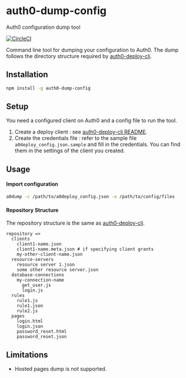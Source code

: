 # auth0-dump-config
Auth0 configuration dump tool

[![CircleCI](https://circleci.com/gh/auth0-extensions/auth0-dump-config.svg?style=svg)](https://circleci.com/gh/auth0-extensions/auth0-dump-config)

Command line tool for dumping your configuration to Auth0.
The dump follows the directory structure required by [auth0-deploy-cli](https://github.com/auth0/auth0-deploy-cli).

## Installation
```bash
npm install -g auth0-dump-config
```

## Setup
You need a configured client on Auth0 and a config file to run the tool.
1. Create a deploy client : see [auth0-deploy-cli README](https://github.com/auth0/auth0-deploy-cli/blob/master/README.md).
1. Create the credentials file : refer to the sample file `a0deploy_config.json.sample` and fill in the credentials.
You can find them in the settings of the client you created.

## Usage

#### Import configuration
```bash
a0dump -c /path/to/a0deploy_config.json -o /path/to/config/files
```

#### Repository Structure
The repository structure is the same as [auth0-deploy-cli](https://github.com/auth0/auth0-deploy-cli).
```
repository =>
  clients
    client1-name.json
    client1-name.meta.json # if specifying client grants
    my-other-client-name.json
  resource-servers
    resource server 1.json
    some other resource server.json
  database-connections
    my-connection-name
      get_user.js
      login.js
  rules
    rule1.js
    rule1.json
    rule2.js
  pages
    login.html
    login.json
    password_reset.html
    password_reset.json
```

## Limitations
- Hosted pages dump is not supported.
